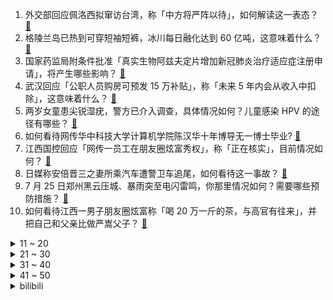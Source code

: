 1. 外交部回应佩洛西拟窜访台湾，称「中方将严阵以待」，如何解读这一表态？ [:link:](https://www.zhihu.com/question/545240855)
2. 格陵兰岛已热到可穿短袖短裤，冰川每日融化达到 60 亿吨，这意味着什么？ [:link:](https://www.zhihu.com/question/545197964)
3. 国家药监局附条件批准「真实生物阿兹夫定片增加新冠肺炎治疗适应症注册申请」，将产生哪些影响？ [:link:](https://www.zhihu.com/question/545252149)
4. 武汉回应「公职人员购房可预发 15 万补贴」，称「未来 5 年内会从收入中扣除」，这意味着什么？ [:link:](https://www.zhihu.com/question/545211115)
5. 两岁女童患尖锐湿疣，警方已介入调查，具体情况如何？儿童感染 HPV 的途径有哪些？ [:link:](https://www.zhihu.com/question/544925093)
6. 如何看待网传华中科技大学计算机学院陈汉华十年博导无一博士毕业? [:link:](https://www.zhihu.com/question/544969213)
7. 江西国控回应「网传一员工在朋友圈炫富秀权」，称「正在核实」，目前情况如何？ [:link:](https://www.zhihu.com/question/545263828)
8. 日媒称安倍晋三之妻所乘汽车遭警卫车追尾，如何看待这一事故？ [:link:](https://www.zhihu.com/question/545251897)
9. 7 月 25 日郑州黑云压城、暴雨突至电闪雷鸣，你那里情况如何？需要哪些预防措施？ [:link:](https://www.zhihu.com/question/545260792)
10. 如何看待江西一男子朋友圈炫富称「喝 20 万一斤的茶，与高官有往来」，并把自己和父亲比做严嵩父子？ [:link:](https://www.zhihu.com/question/545300955)
<details>
<summary>11 ~ 20</summary>

11. 如何看待安卓主摄像素从 1亿 回落到现在的 5000 万，原因是什么？ [:link:](https://www.zhihu.com/question/543758885)
12. 如何看待新能源汽车的「天幕玻璃」只防晒不隔热，为什么这么反人类的设计还有那么多人追捧？ [:link:](https://www.zhihu.com/question/545236684)
13. 如何看待象棋机器人夹伤俄 7 岁男孩手指，机器人设计上是否存在漏洞？ [:link:](https://www.zhihu.com/question/545234774)
14. 怎么看罗永浩新公司选择用飞书？中小公司用飞书有什么优势？ [:link:](https://www.zhihu.com/question/545164830)
15. 从世界前八到亚洲前八，中国男篮退步明显，你认为男篮退步的原因都有哪些？ [:link:](https://www.zhihu.com/question/545050891)
16. 大家抵触新能源车的根本原因是什么？ [:link:](https://www.zhihu.com/question/522952726)
17. 《赋得古原草送别》为什么课本上只有前半首诗？ [:link:](https://www.zhihu.com/question/61557529)
18. 今年蚊子明显感觉少了，是因为天气热的原因吗？ [:link:](https://www.zhihu.com/question/545083473)
19. 如何评价 Apple 官网产品降价？ [:link:](https://www.zhihu.com/question/545174287)
20. 我国目前的高铁票价是高了还是低了？ [:link:](https://www.zhihu.com/question/493341688)
</details>
<details>
<summary>21 ~ 30</summary>

21. 乐高为什么无法仿制？ [:link:](https://www.zhihu.com/question/35558370)
22. 为什么古代人总喜欢用“固若金汤”来形容坚固性，“金汤”是什么？ [:link:](https://www.zhihu.com/question/544521488)
23. 大家看小说是更注重文笔还是剧情？ [:link:](https://www.zhihu.com/question/541765457)
24. 如何看待「深圳一男子饭馆消费42元结账时付0.01元，说可以抵押电脑手机，但就是不给钱」？ [:link:](https://www.zhihu.com/question/544849126)
25. 如何看待德国官方称德国天然气消耗量必须减少 20% 才能保证安全过冬，天然气价格比俄乌冲突前增长三倍？ [:link:](https://www.zhihu.com/question/545023298)
26. 有哪些让人不慎暴露身份的行为？ [:link:](https://www.zhihu.com/question/51657224)
27. 你吃过的最恶心的食物是什么？ [:link:](https://www.zhihu.com/question/21241329)
28. 为什么犹太人在第二次世界大战期间不扮成其他族裔，以避免被处决呢？ [:link:](https://www.zhihu.com/question/543958237)
29. 《英雄联盟电竞经理》是不是快速收割粉丝经济的方式？ [:link:](https://www.zhihu.com/question/544562717)
30. 小米造车迎来新进展，曝五菱营销高管周钘下个月加盟小米，这对公司业务发展有何助力？ [:link:](https://www.zhihu.com/question/544670094)
</details>
<details>
<summary>31 ~ 40</summary>

31. 如何通过小细节改变外貌？ [:link:](https://www.zhihu.com/question/68443497)
32. 为什么感觉《少年派 2》变味了？ [:link:](https://www.zhihu.com/question/544609910)
33. 江苏一外卖员因电梯误时殴打同乘业主，已被解雇。该外卖员可能承担哪些法律责任？ [:link:](https://www.zhihu.com/question/544539933)
34. 《原神》音乐与《王者荣耀》音乐在作曲方面谁更胜一筹？ [:link:](https://www.zhihu.com/question/505156333)
35. 现在数学、物理、化学的基础知识体系中，有哪些经典公式是中国人提出来的？ [:link:](https://www.zhihu.com/question/544415766)
36. 中国空间站问天试验舱部署四个实验柜，其中那个外观奇特的柜子是做什么用的？有哪些研究成果值得期待？ [:link:](https://www.zhihu.com/question/545207740)
37. 如何评价《闪闪发光的你》第二季？ [:link:](https://www.zhihu.com/question/539288833)
38. 应届毕业生该在哪些网站或者靠谱app找工作？ [:link:](https://www.zhihu.com/question/328285480)
39. 有什么把食材扔进电饭煲，简单一焖就搞定的美食？ [:link:](https://www.zhihu.com/question/542322715)
40. 在你成为「打工人」之前，你的毕业旅行去了哪里？有着哪些美好回忆？ [:link:](https://www.zhihu.com/question/541660319)
</details>
<details>
<summary>41 ~ 50</summary>

41. 如何长时间高效学习？ [:link:](https://www.zhihu.com/question/28358499)
42. 为什么骨传导耳机能保护听力，却还是很难冲击到目前的耳机市场格局呢？大家并不在意保护听力吗？ [:link:](https://www.zhihu.com/question/350742682)
43. 有些什么类型的亲子活动或者适合小朋友玩耍的娱乐项目？ [:link:](https://www.zhihu.com/question/273964733)
44. 啤酒太涨肚，白酒又太烈，有什么度数不高的夏日好酒推荐？ [:link:](https://www.zhihu.com/question/535453251)
45. 数学专业领域的人看《天才基本法》是什么感受？ [:link:](https://www.zhihu.com/question/544771645)
46. 《知否》里，盛老爹自己也是庶子，他为何还会如此看重嫡庶之别？ [:link:](https://www.zhihu.com/question/533514014)
47. 初一英语一点听不懂可以不学这一科吗？ [:link:](https://www.zhihu.com/question/539140213)
48. 为什么玻璃是透明的，而金属不是？ [:link:](https://www.zhihu.com/question/20260255)
49. 《天才基本法》林兆生和张叔平的教育观谁更有道理？为什么？ [:link:](https://www.zhihu.com/question/545080260)
50. NBA需不需要讲忠诚？ [:link:](https://www.zhihu.com/question/542595868)
</details><details>
<summary>bilibili</summary>

1. 回村三天，二舅治好了我的精神内耗 [:link:](//www.bilibili.com/video/BV1MN4y177PB)
2. 东 汉 变 种 人 [:link:](//www.bilibili.com/video/BV1ZB4y1Y7Hm)
3. 《原神》须弥前瞻短片02——细雨与飞沙 [:link:](//www.bilibili.com/video/BV1UU4y1i72S)
4. 当我第一次打开MC [:link:](//www.bilibili.com/video/BV16t4y157gM)
5. 毕竟我是听印度儿歌长大的 [:link:](//www.bilibili.com/video/BV1ZB4y187Kp)
6. 这可能是全世界伙食最好的监狱了！UP为了美食竟然进了监狱 [:link:](//www.bilibili.com/video/BV1oN4y1j7ZE)
7. 【 我真是服了你这个老六 】 [:link:](//www.bilibili.com/video/BV1CG411n7JQ)
8. 一定要和喜欢的人坐双层火车去大理！！！ [:link:](//www.bilibili.com/video/BV13a411u7eK)
9. 舅舅我啊，最喜欢二次元了！ [:link:](//www.bilibili.com/video/BV1Wa411D74Q)
10. 【自制】我做了一把 模 块 化 机 械 键 盘 !【软核】 [:link:](//www.bilibili.com/video/BV19V4y1J7Hx)
<details>
<summary>11 ~ 20</summary>

11. 为什么我要花100块，复刻5毛钱的玩意儿？？ [:link:](//www.bilibili.com/video/BV1CG411H795)
12. 兄弟齐心，七百来斤 [:link:](//www.bilibili.com/video/BV1QG411n77R)
13. 一直在模仿，从未被超越 [:link:](//www.bilibili.com/video/BV1ye4y197Q4)
14. 【原神】⚡️一 切 为 了 至 冬⚡️ [:link:](//www.bilibili.com/video/BV1Mr4y1L7SD)
15. 谭sir直播带货了！他掉坑里了！他翻车了！ [:link:](//www.bilibili.com/video/BV1E94y1X7yw)
16. 《 最 伟 大 的 主 C 》 [:link:](//www.bilibili.com/video/BV1zG411n7Ww)
17. 《开水白菜》，今天我向它发起挑战！ [:link:](//www.bilibili.com/video/BV1eN4y1j74F)
18. 刑啊，给我耍把戏是吧？ [:link:](//www.bilibili.com/video/BV1UY4y1A7wt)
19. 泡泡糖机里有那些口味？那些up主在美国品尝过的【猫和老鼠】美食 [:link:](//www.bilibili.com/video/BV1Ed4y1S7Xo)
20. 吕宋岛上如何玩骑兵？【小约翰】 [:link:](//www.bilibili.com/video/BV1Rg411Z7LV)
</details>
<details>
<summary>21 ~ 30</summary>

21. 实拍立体机动装置！燃烧的经费！燃烧的梦想！ [:link:](//www.bilibili.com/video/BV1ct4y1L7en)
22. 《 奇 怪 的 沙 雕 增 加 了 》 [:link:](//www.bilibili.com/video/BV1CY4y1j71u)
23. 【真人版火影】超 级 还 原！ [:link:](//www.bilibili.com/video/BV1aN4y1j7FR)
24. emoji看完真的会栓Q [:link:](//www.bilibili.com/video/BV1yF411K7cE)
25. 让女人疯掉的三个字！ [:link:](//www.bilibili.com/video/BV1na411u7zT)
26. 豆瓣8.4却曾紧急撤档，上映后排片量低至1%，我必须抢救一下这部国产最佳！【洞察社会系列77】 [:link:](//www.bilibili.com/video/BV1Jr4y1778F)
27. 耗时120天！潜入海底，拍下珊瑚5亿年的秘密！ [:link:](//www.bilibili.com/video/BV1m94y1S7ma)
28. 主线动画《明日方舟：黎明前奏》先导PV2 [:link:](//www.bilibili.com/video/BV1RS4y177yB)
29. 最好看的发型，我给每个人都找到了！【晓观】 [:link:](//www.bilibili.com/video/BV18B4y187RR)
30. 【warma/怒九】让我们快乐地搬家吧！ [:link:](//www.bilibili.com/video/BV1LN4y17785)
</details>
<details>
<summary>31 ~ 40</summary>

31. 西 北 男 人 的 全 新 变 身（2） [:link:](//www.bilibili.com/video/BV1se4y1Q72n)
32. 第一次坐上公益慢火车，原来中国速度的背后，是中国温度！ [:link:](//www.bilibili.com/video/BV1hd4y1S7ij)
33. 【时代少年团】《绝配》MV [:link:](//www.bilibili.com/video/BV1ja411U7Ua)
34. 【原神配音】法外狂徒一一申鹤 [:link:](//www.bilibili.com/video/BV1tT411E7Un)
35. 你真以为我是一个人？ [:link:](//www.bilibili.com/video/BV14B4y187Cz)
36. 千万不要和情侣去跳舞！ [:link:](//www.bilibili.com/video/BV1LB4y1e7o7)
37. 作业，但是看了让人满头问号 [:link:](//www.bilibili.com/video/BV19W4y117BE)
38. 这真的是碳基生物能吃的玩意吗？？？ [:link:](//www.bilibili.com/video/BV1194y1S7PP)
39. 坤 坤 打 美 国 人 [:link:](//www.bilibili.com/video/BV1mG411n7Xu)
40. 这样的结局是老板万万没想到的 [:link:](//www.bilibili.com/video/BV14V4y177Mo)
</details>
<details>
<summary>41 ~ 50</summary>

41. “王大队长给我耍把戏” [:link:](//www.bilibili.com/video/BV1G34y1n7HJ)
42. 我开了一家“免费”中国制造24小时快闪店！ [:link:](//www.bilibili.com/video/BV13F411K7Uu)
43. 我曾是个体面人！直到上了梁山……《水浒传》P31 [:link:](//www.bilibili.com/video/BV1gB4y1e7G4)
44. 无限制随意搭配女朋友？？我的机会来了！！！ [:link:](//www.bilibili.com/video/BV11Y4y1j7KW)
45. 树叶和白姨正式官宣！并且直播连麦甜蜜互动！祝福叶哥！ [:link:](//www.bilibili.com/video/BV1fg411y7ba)
46. 老厨师陈宗明探店（查作业），济南【诚源鲁菜】。 [:link:](//www.bilibili.com/video/BV19W4y117F4)
47. 接下来，轮到我们采访了！ [:link:](//www.bilibili.com/video/BV1hB4y187BB)
48. 翻出七年前的同学录，我好像错过了她。 [:link:](//www.bilibili.com/video/BV1DB4y1Y7EP)
49. 兰轩村庄食坊  厨子探店¥217？ [:link:](//www.bilibili.com/video/BV1tF411P72J)
50. 如何给兄弟戒掉网瘾... [:link:](//www.bilibili.com/video/BV1Q94y1S7uH)
</details>
<details>
<summary>51 ~ 60</summary>

51. 孤独的动物园，80多岁老人坚守30多年只为这些动物有饭吃 [:link:](//www.bilibili.com/video/BV1Ka411T7Fg)
52. 别 惹 晒！【TheShy的奇妙冒险02】 [:link:](//www.bilibili.com/video/BV1Xg411Z7hw)
53. 漠叔与火箭小镇村民达到共嬴，相处很融洽 [:link:](//www.bilibili.com/video/BV1tY4y1j7tn)
54. 《在火星放飞机》 [:link:](//www.bilibili.com/video/BV1kt4y157Mb)
55. 我和我的冤种兄弟之车辆没油！ [:link:](//www.bilibili.com/video/BV1rG411H7hh)
56. “栓Q哥”带你乘高铁 逛阳朔！ [:link:](//www.bilibili.com/video/BV1PT411E7bH)
57. 🐓鸡你太美，但是已黑化🐓 [:link:](//www.bilibili.com/video/BV1iG411n7EE)
58. 真会看人下菜碟，见到春卷立马开始装起来了 [:link:](//www.bilibili.com/video/BV1tV4y177A1)
59. 这条路竟然会唱歌 [:link:](//www.bilibili.com/video/BV1xe4y1977M)
60. 这才是夏天最顶级的夜宵！！ [:link:](//www.bilibili.com/video/BV1MW4y1276U)
</details>
<details>
<summary>61 ~ 70</summary>

61. 【崩坏3】少女，泳装，夏日时光！ [:link:](//www.bilibili.com/video/BV1fB4y1Y7zt)
62. 成语接龙吗？我先来：为所欲为... [:link:](//www.bilibili.com/video/BV1VV4y1J7Lp)
63. 约 尔 蹦 迪 2.0，跳 极 乐 净 土！❤️【咬人猫】 [:link:](//www.bilibili.com/video/BV13W4y127j6)
64. 现在的小区名取得真是让人无家可归 [:link:](//www.bilibili.com/video/BV1Qt4y157kT)
65. 尽快疏散！日本樱岛火山再度喷发 警戒级别升至最高！ [:link:](//www.bilibili.com/video/BV1yY4y1j7PF)
66. 拖更100天，我们拍了B站最还原「青钢影」cosplay [:link:](//www.bilibili.com/video/BV1UB4y187rw)
67. 自己乖乖吃肠肠，不争不抢吃一根拿一根 [:link:](//www.bilibili.com/video/BV1xr4y177F1)
68. 琴声响起，别回头。【陆时已作答】 [:link:](//www.bilibili.com/video/BV1aB4y187LC)
69. 她问我能不能去对面蛋糕店扫码换零钱给她的时候 心里突然难过了一下 [:link:](//www.bilibili.com/video/BV1fF411K7Yr)
70. “我为广西而战！” [:link:](//www.bilibili.com/video/BV1Xd4y1S7JC)
</details>
<details>
<summary>71 ~ 80</summary>

71. 我能被我的朋友气到发疯 [:link:](//www.bilibili.com/video/BV1gr4y1L7c6)
72. 当你需要想方设法进入「地下世界」!!？ [:link:](//www.bilibili.com/video/BV1mB4y1k766)
73. 没想到，我有了新的爷爷。 [:link:](//www.bilibili.com/video/BV1Hd4y1S76L)
74. 女子36岁就当奶奶 这样的“少奶奶”真的好吗？ [:link:](//www.bilibili.com/video/BV1he4y197dq)
75. 【荒野大镖客2】我的亚瑟比任何人都需要救赎 （限时回归） [:link:](//www.bilibili.com/video/BV1Sg411y7F6)
76. 权斗几度引发屠杀，经济奇迹转瞬既逝，印尼离它的“大国梦”差多远？ [:link:](//www.bilibili.com/video/BV1QF411K7Lt)
77. 【花小烙】荨麻疹是怎么形成的？为什么会这么痒！ [:link:](//www.bilibili.com/video/BV1Sa411M7j9)
78. 【罗翔】刚离婚也是离婚，性历史会影响性侵的成立吗？ [:link:](//www.bilibili.com/video/BV1ja411D7A2)
79. 第一次，也是最后一次和你睡！ [:link:](//www.bilibili.com/video/BV1ES4y1E7HR)
80. 谁能想到被狗子带大的猫居然是这样？！ [:link:](//www.bilibili.com/video/BV1Gt4y1574b)
</details>
<details>
<summary>81 ~ 90</summary>

81. 请 勿 嘻 水~ [:link:](//www.bilibili.com/video/BV1FT411E7bL)
82. 老外：对面那群外乡人扔煤气罐砸我们 [:link:](//www.bilibili.com/video/BV1za411D73r)
83. 这个游戏讨论的还是太过于超前了 [:link:](//www.bilibili.com/video/BV1dg411y7mN)
84. 这 就 是 真 的 暑 假 吗？ [:link:](//www.bilibili.com/video/BV1GB4y1e7Uu)
85. 好听吗？好听多听点 [:link:](//www.bilibili.com/video/BV1ja411D7Fa)
86. 透明手表。下集预告 [:link:](//www.bilibili.com/video/BV1Da411S7gt)
87. 这个救命钱千万不能省，这对农村夫妇，因为不懂，觉得社保医保这些东西没用，丈夫就没给妻子买，结果妻子最近却查出了#胃癌 [:link:](//www.bilibili.com/video/BV1EU4y1i7Cn)
88. 《时空中的绘旅人》全新活动「与卿书」PV首曝：情丝深缔，眷属同心 [:link:](//www.bilibili.com/video/BV1ie4y197Lx)
89. 我雷霆之王这一拳下去！你顶得住嘛！！！ [:link:](//www.bilibili.com/video/BV1zt4y1573U)
90. 艾  尔  登  神  王#4 [:link:](//www.bilibili.com/video/BV1Xa411K7A6)
</details>
<details>
<summary>91 ~ 100</summary>

91. 公园里人流少，平时铁匠大叔也挺拮据的。这一次咱们一下子把他未来很长时间的订单包圆了。对于这个俄儸斯家庭是个非常大的帮助。他和快到叛逆期的大儿子也多了在一起的时光 [:link:](//www.bilibili.com/video/BV1Za411M7Vc)
92. 他救下两条人命，却被人诬告上法庭？｜正义的算法 [:link:](//www.bilibili.com/video/BV12r4y1774S)
93. 技术性测试回顾 | Suonare [:link:](//www.bilibili.com/video/BV1HY4y1j7ie)
94. 【官方MV】 法老Pharaoh —《无名之辈》 [:link:](//www.bilibili.com/video/BV1Ed4y1D7G3)
95. 游戏注册现状 [:link:](//www.bilibili.com/video/BV1FT411E7DY)
96. 反方向的钟 [:link:](//www.bilibili.com/video/BV1rr4y1L76Q)
97. 夏日利器，好吃不腻！ [:link:](//www.bilibili.com/video/BV1pV4y1J78D)
98. 守护千万次，不如保护一次 [:link:](//www.bilibili.com/video/BV1xr4y177as)
99. “心若有所向往，何惧道阻且长。” [:link:](//www.bilibili.com/video/BV1Be4y197fA)
100. “ 公 主 抱 ，全 场 爆 ！”  丝滑炸裂踩点 [:link:](//www.bilibili.com/video/BV1wY4y1j7NF)
</details></details>